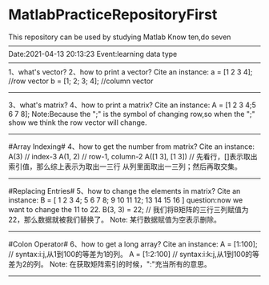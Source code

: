 # MatlabPracticeRepositoryFirst
This repository can be used by studying Matlab
Know ten,do seven
————————————————————————————————————
Date:2021-04-13 20:13:23
Event:learning data type
————————————————————————————————————
1、what's vector?
2、how to print a vector?
Cite an instance:
    a = [1 2 3 4]; //row vector
    b = [1; 2; 3; 4]; //column vector
************************************************************************
3、what's matrix?
4、how to print a matrix?
Cite an instance:
    A = [1 2 3 4;5 6 7 8];
Note:Because the ";" is the symbol of changing row,so when the ";" show we 
think the row vector will change.
************************************************************************
#Array Indexing#
4、how to get the number from matrix?
Cite an instance:
    A(3)    // index-3
    A(1, 2) // row-1, column-2
    A([1 3], [1 3]) // 先看行，[]表示取出索引值，那么综上表示为取出一三行
从列里面取出一三列；然后再取交集。
************************************************************************
#Replacing Entries#
5、how to change the elements in matrix?
Cite an instance:
    B = [
            1 2 3 4;
            5 6 7 8;
            9 10 11 12;
            13 14 15 16
        ]
question:now we want to change the 11 to 22.
    B(3, 3) = 22;   // 我们将B矩阵的三行三列赋值为22，那么数据就被我们替换了。
Note: 某行数据赋值为空表示删除。
************************************************************************
#Colon Operator#
6、how to get a long array?
Cite an instance:
    A = [1:100];    // syntax:i:j,从1到100的等差为1的列。
    A = [1:2:100]   // syntax:i:k:j,从1到100的等差为2的列。
Note: 在获取矩阵索引的时候，":"充当所有的意思。
************************************************************************



    